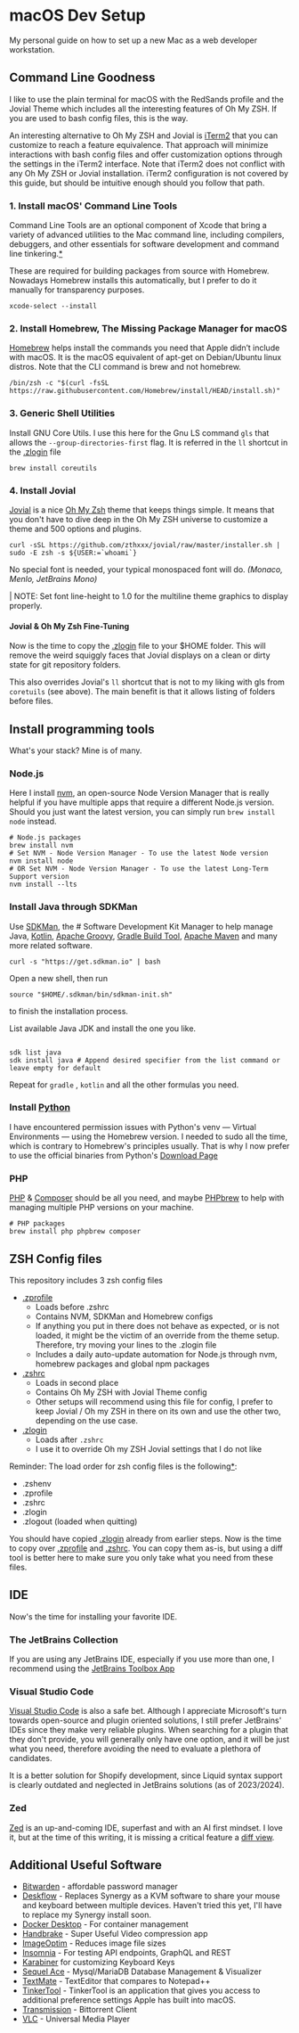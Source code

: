 # macOS Dev Setup

My personal guide on how to set up a new Mac as a web developer workstation.

## Command Line Goodness

I like to use the plain terminal for macOS with the RedSands profile and the Jovial Theme which includes all the interesting features of Oh My ZSH. If you are used to bash config files, this is the way.

An interesting alternative to Oh My ZSH and Jovial is [iTerm2](https://iterm2.com/) that you can customize to reach a feature equivalence. That approach will minimize interactions with bash config files and offer customization options through the settings in the iTerm2 interface. Note that iTerm2 does not conflict with any Oh My ZSH or Jovial installation. iTerm2 configuration is not covered by this guide, but should be intuitive enough should you follow that path.

### 1. Install macOS' Command Line Tools

Command Line Tools are an optional component of Xcode that bring a variety of advanced utilities to the Mac command line, including compilers, debuggers, and other essentials for software development and command line tinkering.[*](https://osxdaily.com/2024/09/30/how-install-command-line-tools-macos-sonoma/)

These are required for building packages from source with Homebrew. Nowadays Homebrew installs this automatically, but I prefer to do it manually for transparency purposes.

```shell
xcode-select --install
```

### 2. Install Homebrew, The Missing Package Manager for macOS

[Homebrew](https://brew.sh/) helps install the commands you need that Apple didn’t include with macOS. It is the macOS equivalent of apt-get on Debian/Ubuntu linux distros. Note that the CLI command is brew and not homebrew.

```shell
/bin/zsh -c "$(curl -fsSL https://raw.githubusercontent.com/Homebrew/install/HEAD/install.sh)"
```

### 3. Generic Shell Utilities

Install GNU Core Utils. I use this here for the Gnu LS command `gls` that allows the `--group-directories-first` flag.
It is referred in the `ll` shortcut in the [.zlogin](.zlogin) file

```shell
brew install coreutils
```

### 4. Install Jovial

[Jovial](https://github.com/zthxxx/jovial) is a nice [Oh My Zsh](https://ohmyz.sh/) theme that keeps things simple. It means that you don't have to dive deep in the Oh My ZSH universe to customize a theme and 500 options and plugins.

```shell
curl -sSL https://github.com/zthxxx/jovial/raw/master/installer.sh | sudo -E zsh -s ${USER:=`whoami`}
```

No special font is needed, your typical monospaced font will do. _(Monaco, Menlo, JetBrains Mono)_

| NOTE: Set font line-height to 1.0 for the multiline theme graphics to display properly.

#### Jovial & Oh My Zsh Fine-Tuning
Now is the time to copy the [.zlogin](/assets/.zlogin) file to your $HOME folder. This will remove the weird squiggly faces that Jovial displays on a clean or dirty state for git repository folders. 

This also overrides Jovial's `ll` shortcut that is not to my liking with gls from `coretuils` (see above). The main benefit is that it allows listing of folders before files.

## Install programming tools

What's your stack? Mine is of many.

### Node.js

Here I install [nvm](https://github.com/nvm-sh/nvm), an open-source Node Version Manager that is really helpful if you have multiple apps that require a different Node.js version. Should you just want the latest version, you can simply run `brew install node` instead. 

```shell
# Node.js packages
brew install nvm 
# Set NVM - Node Version Manager - To use the latest Node version
nvm install node
# OR Set NVM - Node Version Manager - To use the latest Long-Term Support version
nvm install --lts
```

### Install Java through SDKMan

Use [SDKMan](https://sdkman.io/), the # Software Development Kit Manager to help manage Java, [Kotlin](https://kotlinlang.org/), [Apache Groovy](https://www.groovy-lang.org/), [Gradle Build Tool](https://gradle.org/), [Apache Maven](https://maven.apache.org/) and many more related software.

```shell
curl -s "https://get.sdkman.io" | bash
```

Open a new shell, then run

```shell
source "$HOME/.sdkman/bin/sdkman-init.sh"
```

to finish the installation process.

List available Java JDK and install the one you like.

```shell

sdk list java
sdk install java # Append desired specifier from the list command or leave empty for default
```

Repeat for `gradle` , `kotlin` and all the other formulas you need.

### Install [Python](https://www.python.org/)

I have encountered permission issues with Python's venv — Virtual Environments — using the Homebrew version. I needed to sudo all the time, which is contrary to Homebrew's principles usually. That is why I now prefer to use the official binaries from Python's [Download Page](https://www.python.org/downloads/)

### PHP

[PHP](https://www.php.net/) & [Composer](https://getcomposer.org/) should be all you need, and maybe [PHPbrew](https://github.com/phpbrew/phpbrew) to help with managing multiple PHP versions on your machine.

```shell
# PHP packages
brew install php phpbrew composer
```

## ZSH Config files

This repository includes 3 zsh config files

- [.zprofile](/assets/.zprofile)
    - Loads before .zshrc
    - Contains NVM, SDKMan and Homebrew configs
    - If anything you put in there does not behave as expected, or is not loaded, it might be the victim of an override
      from the theme setup. Therefore, try moving your lines to the .zlogin file
    - Includes a daily auto-update automation for Node.js through nvm, homebrew packages and global npm packages
- [.zshrc](/assets/.zshrc)
    - Loads in second place
    - Contains Oh My ZSH with Jovial Theme config
    - Other setups will recommend using this file for config, I prefer to keep Jovial / Oh my ZSH in there on its own
      and use the other two, depending on the use case.
- [.zlogin](/assets/.zlogin)
    - Loads after `.zshrc`
    - I use it to override Oh my ZSH Jovial settings that I do not like

Reminder: The load order for zsh config files is the
following[*](https://zsh.sourceforge.io/Doc/Release/Files.html#Startup_002fShutdown-Files):

- .zshenv
- .zprofile
- .zshrc
- .zlogin
- .zlogout (loaded when quitting)

You should have copied [.zlogin](.zlogin) already from earlier steps. Now is the time to copy
over [.zprofile](.zprofile) and [.zshrc](.zshrc). You can copy them as-is, but using a diff tool is
better here to make sure you only take what you need from these files.

## IDE

Now's the time for installing your favorite IDE.

### The JetBrains Collection

If you are using any JetBrains IDE,
especially if you use more than one, I recommend using the
[JetBrains Toolbox App](https://www.jetbrains.com/toolbox-app/)

### Visual Studio Code

[Visual Studio Code](https://code.visualstudio.com/) is also a safe bet. Although I appreciate Microsoft's turn towards
open-source and plugin oriented solutions, I still prefer JetBrains' IDEs since they make very reliable plugins. When
searching for a plugin that they don't provide, you will generally only have one option, and it will be just what you
need, therefore avoiding the need to evaluate a plethora of candidates.

It is a better solution for Shopify development, since Liquid syntax support is clearly outdated and neglected in
JetBrains solutions (as of 2023/2024).

### Zed

[Zed](https://zed.dev/) is an up-and-coming IDE, superfast and with an AI first mindset. I love it, but at the time of
this writing, it is missing a critical feature a [diff view](https://github.com/zed-industries/zed/issues/4523).

## Additional Useful Software

- [Bitwarden](https://bitwarden.com/) - affordable password manager
- [Deskflow](https://github.com/deskflow/deskflow) - Replaces Synergy as a KVM software to share your mouse and keyboard
  between multiple devices. Haven't tried this yet, I'll have to replace my Synergy install soon.
- [Docker Desktop](https://www.docker.com/products/docker-desktop/) - For container management
- [Handbrake](https://handbrake.fr/downloads.php) - Super Useful Video compression app
- [ImageOptim](https://imageoptim.com/mac) - Reduces image file sizes
- [Insomnia](https://insomnia.rest/download) - For testing API endpoints, GraphQL and REST
- [Karabiner](https://karabiner-elements.pqrs.org/) for customizing Keyboard Keys
- [Sequel Ace](https://sequel-ace.com/) - Mysql/MariaDB Database Management & Visualizer
- [TextMate](https://macromates.com/) - TextEditor that compares to Notepad++
- [TinkerTool](https://www.bresink.com/osx/TinkerTool.html) - TinkerTool is an application that gives you access to
  additional preference settings Apple has built into macOS.
- [Transmission](https://transmissionbt.com/download.html) - Bittorrent Client
- [VLC](https://www.videolan.org/vlc/) - Universal Media Player